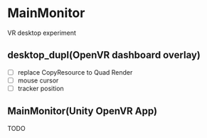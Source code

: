# MainMonitor
VR desktop experiment

## desktop_dupl(OpenVR dashboard overlay)

* [ ] replace CopyResource to Quad Render 
* [ ] mouse cursor
* [ ] tracker position

## MainMonitor(Unity OpenVR App)

TODO
